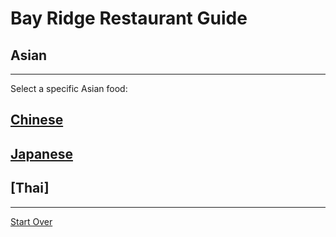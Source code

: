 # Bay Ridge Restaurant Guide
## Asian
---
Select a specific Asian food:
## [Chinese](http://www.brooklyntasteofchina.com/)
## [Japanese]( http://www.brsushi.com/)
## [Thai]
---
[Start Over](../home.md)